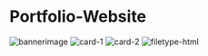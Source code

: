 # Portfolio-Website
![bannerimage](https://github.com/Supritha4/Portfolio-Website/assets/109537780/4064b19e-38ee-4fb8-8b3a-8b9e257f940b)
![card-1](https://github.com/Supritha4/Portfolio-Website/assets/109537780/25fe5a9d-207a-4a8a-ae3c-b579c5c154c7)
![card-2](https://github.com/Supritha4/Portfolio-Website/assets/109537780/c4b5066e-1bd2-405d-ae25-9f358b735def)
![filetype-html](https://github.com/Supritha4/Portfolio-Website/assets/109537780/62d1437b-925c-4617-bbc0-6a0fa8af0942)
